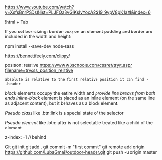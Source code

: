 
https://www.youtube.com/watch?v=XsfsBnrPSDs&list=PLJFQaBvGIKsIvYocA2S19_9ypV8pK1aXI&index=6

!html   + Tab

If you set box-sizing: border-box; on an element padding and border are included in the width and height:

npm install --save-dev node-sass

https://bennettfeely.com/clippy/

 position: relative
    https://www.w3schools.com/cssref/tryit.asp?filename=trycss_position_relative

    absolute is relative to the first relative position it can find - .header

*block* elements occupy the entire width and *provide line breaks from both ends*
*inline-block* element is placed as an inline element (on the same line as adjacent content), but it behaves as a block element.

*Pseudo class* like .btn:link is a special state of the selector

*Pseudo element* like .btn::after is not selectable treated like a child of the element

z-index: -1             // behind

Git
    git init
    git add .
    git commit -m "first commit"
    git remote add origin https://github.com/LubaGmail/outdoor-header.git
    git push -u origin master















